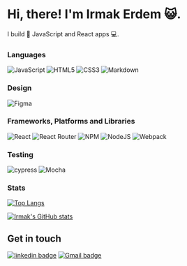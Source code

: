 # Hi, there! I'm Irmak Erdem 😺.

I build 🧱 JavaScript and React apps 💻.

### Languages
![JavaScript](https://img.shields.io/badge/javascript-%23323330.svg?style=for-the-badge&logo=javascript&logoColor=%23F7DF1E)
![HTML5](https://img.shields.io/badge/html5-%23E34F26.svg?style=for-the-badge&logo=html5&logoColor=white)
![CSS3](https://img.shields.io/badge/css3-%231572B6.svg?style=for-the-badge&logo=css3&logoColor=white)
![Markdown](https://img.shields.io/badge/markdown-%23000000.svg?style=for-the-badge&logo=markdown&logoColor=white)

### Design
![Figma](https://img.shields.io/badge/figma-%23F24E1E.svg?style=for-the-badge&logo=figma&logoColor=white)

### Frameworks, Platforms and Libraries
![React](https://img.shields.io/badge/react-%2320232a.svg?style=for-the-badge&logo=react&logoColor=%2361DAFB)
![React Router](https://img.shields.io/badge/React_Router-CA4245?style=for-the-badge&logo=react-router&logoColor=white)
![NPM](https://img.shields.io/badge/NPM-%23000000.svg?style=for-the-badge&logo=npm&logoColor=white)
![NodeJS](https://img.shields.io/badge/node.js-6DA55F?style=for-the-badge&logo=node.js&logoColor=white)
![Webpack](https://img.shields.io/badge/webpack-%238DD6F9.svg?style=for-the-badge&logo=webpack&logoColor=black)

### Testing
![cypress](https://img.shields.io/badge/-cypress-%23E5E5E5?style=for-the-badge&logo=cypress&logoColor=058a5e)
![Mocha](https://img.shields.io/badge/-mocha-%238D6748?style=for-the-badge&logo=mocha&logoColor=white)

### Stats

[![Top Langs](https://github-readme-stats.vercel.app/api/top-langs/?username=irmakerdem&layout=compact&theme=vue-dark)](https://github.com/irmakerdem/github-readme-stats)

[![Irmak's GitHub stats](https://github-readme-stats.vercel.app/api?username=irmakerdem&show_icons=true&theme=vue-dark)](https://github.com/irmakerdem/github-readme-stats)

## Get in touch
<a href="https://www.linkedin.com/in/irmakerdem/"> <img alt="linkedin badge" src="https://img.shields.io/badge/linkedin-%230077B5.svg?style=for-the-badge&logo=linkedin&logoColor=white"/></a>
<a href="irmakerdem9@gmail.com"> <img alt="Gmail badge" src="https://img.shields.io/badge/Gmail-D14836?style=for-the-badge&logo=gmail&logoColor=white)"/></a>
